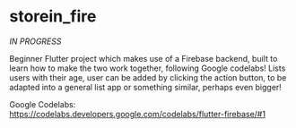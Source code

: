 # storein_fire

*IN PROGRESS*

Beginner Flutter project which makes use of a Firebase backend, built to learn how to make the two work together, following Google codelabs! Lists users with their age, user can be added by clicking the action button, to be adapted into a general list app or something similar, perhaps even bigger!

Google Codelabs: https://codelabs.developers.google.com/codelabs/flutter-firebase/#1
